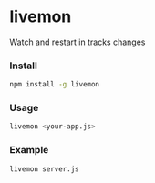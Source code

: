 # livemon

Watch and restart in tracks changes

### Install

```bash
npm install -g livemon
```

### Usage

```bash
livemon <your-app.js>
```

### Example

```bash
livemon server.js
```
